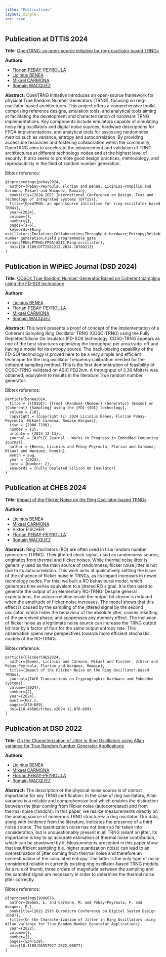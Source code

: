 ```yaml
---
title: "Publications"
layout: single
toc: true
---
```


## Publication at DTTIS 2024

**Title**: [OpenTRNG: an open-source initiative for ring-oscillator based TRNGs](https://ieeexplore.ieee.org/document/10780212)

**Authors**:
- [Florian PEBAY-PEYROULA](contributors#florian-pebay-peyroula)
- [Licinius BENEA](contributors#licinius-benea)
- [Mikael CARMONA](contributors#mikael-carmona)
- [Romain WACQUEZ](contributors#romain-wacquez)

**Abstract:** OpenTRNG initiative introduces an open-source framework for physical True Random Number Generators (TRNG), focusing on ring-oscillator-based architectures. This project offers a comprehensive toolkit comprising reference designs, emulation tools, and analytical tools aiming at facilitating the development and characterization of hardware TRNG implementations. Key components include emulators capable of simulating noisy ring oscillators and digital noise sources, hardware descriptions for FPGA implementations, and analytical tools for assessing randomness metrics such as variance, entropy and autocorrelation. By providing accessible resources and fostering collaboration within the community, OpenTRNG aims to accelerate the advancement and validation of TRNG architectures at different technology nodes and at the highest level of security. It also seeks to promote good design practices, methodology, and reproducibility in the field of random number generation.

Bibtex reference:
```
@inproceedings{pebay2024,
  author={Pebay-Peyroula, Florian and Benea, Licinius-Pompiliu and Carmona, Mikael and Wacquez, Romain},
  booktitle={2024 IEEE International Conference on Design, Test and Technology of Integrated Systems (DTTIS)}, 
  title={OpenTRNG: an open-source initiative for ring-oscillator based TRNGs}, 
  year={2024},
  volume={},
  number={},
  pages={1-6},
  keywords={Ring oscillators;Emulation;Collaboration;Throughput;Hardware;Entropy;Reliability;Security;Random number generation;Field programmable gate arrays;TRNG;PTRNG;FPGA;ASIC;Ring-oscillator},
  doi={10.1109/DTTIS62212.2024.10780212}
}
```

## Publication in WiPiEC Journal (DSD 2024)

**Title**: [COSOI: True Random Number Generator Based on Coherent Sampling using the FD-SOI technology](https://wipiec.digitalheritage.me/index.php/wipiecjournal/article/view/60)

**Authors**:
- [Licinius BENEA](contributors#licinius-benea)
- [Florian PEBAY-PEYROULA](contributors#florian-pebay-peyroula)
- [Mikael CARMONA](contributors#mikael-carmona)
- [Romain WACQUEZ](contributors#romain-wacquez)

**Abstract:** This work presents a proof of concept of the implementation of a Coherent Sampling Ring Oscillator TRNG (COSO-TRNG) using the Fully Depleted Silicon On Insulator (FD-SOI) technology. COSO-TRNG appears as one of the best structures optimizing the throughput per area trade-off and having a model for its entropy source. The back-biasing capability of the FD-SOI technology is proved here to be a very simple and efficient technique for the ring oscillator frequency calibration needed for the coherent sampling method. This is the first demonstration of feasibility of COSO-TRNG validated on ASIC FD22nm. A throughput of 3.36 Mbits/s was obtained, equivalent to results in the literature.True random number generator.

Bibtex reference:
```
@article{benea2024,
  title = {{COSOI}: {True} {Random} {Number} {Generator} {Based} on {Coherent} {Sampling} using the {FD}-{SOI} technology},
  volume = {10},
  copyright = {Copyright (c) 2024 Licinius Benea, Florian Pebay-Peyroula, Mikael Carmona, Romain Wacquez},
  issn = {2980-7298},
  number = {2},
  urldate = {2024-12-13},
  journal = {WiPiEC Journal - Works in Progress in Embedded Computing Journal},
  author = {Benea, Licinius and Pebay-Peyroula, Florian and Carmona, Mikael and Wacquez, Romain},
  month = aug,
  year = {2024},
  note = {Number: 2},
  keywords = {Fully Depleted Silicon On Insulator}
}
```

## Publication at CHES 2024

**Title**: [Impact of the Flicker Noise on the Ring Oscillator-based TRNGs](https://tches.iacr.org/index.php/TCHES/article/view/11450)

**Authors**:
- [Licinius BENEA](contributors#licinius-benea)
- [Mikael CARMONA](contributors#mikael-carmona)
- Viktor FISCHER
- [Florian PEBAY-PEYROULA](contributors#florian-pebay-peyroula)
- [Romain WACQUEZ](contributors#romain-wacquez)

**Abstract:** Ring Oscillators (RO) are often used in true random number generators (TRNG). Their jittered clock signal, used as randomness source, originates from thermal and flicker noises. While thermal noise jitter is generally used as the main source of randomness, flicker noise jitter is not due to its autocorrelation. This work aims at qualitatively settling the issue of the influence of flicker noise in TRNGs, as its impact increases in newer technology nodes. For this, we built a RO behavioural model, which generates time series equivalent to a jittered RO signal. It is then used to generate the output of an elementary RO-TRNG. Despite general expectations, the autocorrelation inside the output bit stream is reduced when the amplitude of flicker noise increases. The model shows that this effect is caused by the sampling of the jittered signal by the second oscillator, which hides the behaviour of the absolute jitter, causes resetting of the perceived phase, and suppresses any memory effect. The inclusion of flicker noise as a legitimate noise source can increase the TRNG output bit rate by a factor of four for the same output entropy rate. This observation opens new perspectives towards more efficient stochastic models of the RO-TRNGs.

Bibtex reference:
```
@article{FlickerCHES2024,
  author={Benea, Licinius and Carmona, Mikael and Fischer, Viktor and Pebay-Peyroula, Florian and Wacquez, Romain},
  title={Impact of the Flicker Noise on the Ring Oscillator-based TRNGs},
  journal={IACR Transactions on Cryptographic Hardware and Embedded Systems},
  volume={2024},
  number={2},
  year={2024},
  month={Mar.},
  pages={870–889},
  doi={10.46586/tches.v2024.i2.870-889}
}
```

## Publication at DSD 2022

**Title**: [On the Characterization of Jitter in Ring Oscillators using Allan variance for True Random Number Generator Applications](https://ieeexplore.ieee.org/document/9996678)

**Authors**:
- [Licinius BENEA](contributors#licinius-benea)
- [Mikael CARMONA](contributors#mikael-carmona)
- [Florian PEBAY-PEYROULA](contributors#florian-pebay-peyroula)
- [Romain WACQUEZ](contributors#romain-wacquez)

**Abstract:** The description of the physical noise source is of utmost importance for any TRNG certification. In the case of ring oscillators, Allan variance is a reliable and comprehensive tool which enables the distinction between the jitter coming from flicker noise (autocorrelated) and from thermal noise (random). In this paper, we realize measurements directly on the analog source of numerous TRNG structures: a ring oscillator. Our data, along with evidence from the literature, indicates the presence of a third noise source. The quantization noise has not been so far taken into consideration, but is unquestionably present in all TRNG reliant on jitter. Its importance is key to an accurate estimation of thermal noise contribution, which can be shadowed by it. Measurements presented in this paper show that insufficient sampling (i.e. higher quantization noise) can lead to an overestimation of jitter coming from thermal noise and therefore an overestimation of the calculated entropy. The latter is the only type of noise considered reliable in currently existing ring oscillator-based TRNG models. As a rule of thumb, three orders of magnitude between the sampling and the sampled signal are necessary in order to determine the thermal noise jitter correctly.

Bibtex reference:
```
@inproceedings{9996678,
  author={Benea, L. and Carmona, M. and Pebay-Peyroula, F. and Wacquez, R.},
  booktitle={2022 25th Euromicro Conference on Digital System Design (DSD)}, 
  title={On the Characterization of Jitter in Ring Oscillators using Allan variance for True Random Number Generator Applications}, 
  year={2022},
  volume={},
  number={},
  pages={534-538},
  doi={10.1109/DSD57027.2022.00077}
}
```
